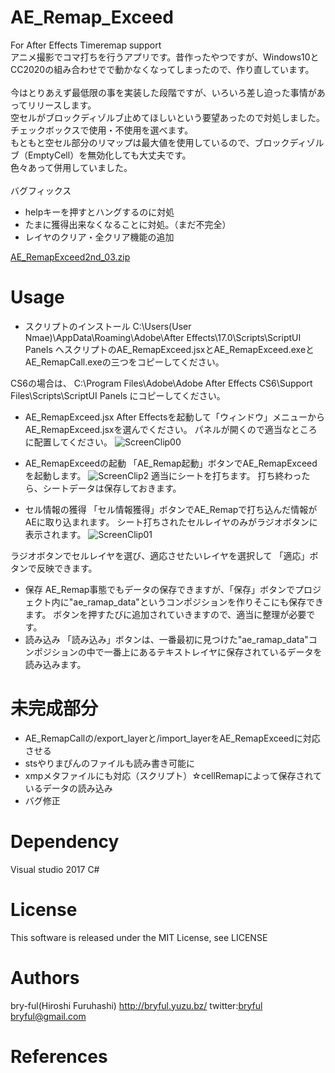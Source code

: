 # AE_Remap_Exceed
For After Effects Timeremap support<br>
アニメ撮影でコマ打ちを行うアプリです。昔作ったやつですが、Windows10とCC2020の組み合わせでで動かなくなってしまったので、作り直しています。<br>
 <br>
今はとりあえず最低限の事を実装した段階ですが、いろいろ差し迫った事情があってリリースします。
<br>
空セルがブロックディゾルブ止めてほしいという要望あったので対処しました。<br>
チェックボックスで使用・不使用を選べます。<br>
もともと空セル部分のリマップは最大値を使用しているので、ブロックディゾルブ（EmptyCell）を無効化しても大丈夫です。<br>
色々あって併用していました。<br>
<br>
バグフィックス<br>

* helpキーを押すとハングするのに対処
* たまに獲得出来なくなることに対処。（まだ不完全）
* レイヤのクリア・全クリア機能の追加


[AE_RemapExceed2nd_03.zip]()

# Usage
* スクリプトのインストール
C:\Users\(User Nmae)\AppData\Roaming\Adobe\After Effects\17.0\Scripts\ScriptUI Panels
へスクリプトのAE_RemapExceed.jsxとAE_RemapExceed.exeとAE_RemapCall.exeの三つをコピーしてください。

CS6の場合は、
C:\Program Files\Adobe\Adobe After Effects CS6\Support Files\Scripts\ScriptUI Panels
にコピーしてください。


* AE_RemapExceed.jsx
After Effectsを起動して「ウィンドウ」メニューからAE_RemapExceed.jsxを選んでください。
パネルが開くので適当なところに配置してください。
![ScreenClip00](https://user-images.githubusercontent.com/50650451/78471423-23dbc480-776c-11ea-9d6f-cc1dc2278630.png)

*  AE_RemapExceedの起動
「AE_Remap起動」ボタンでAE_RemapExceedを起動します。
![ScreenClip2](https://user-images.githubusercontent.com/50650451/78471879-72d72900-776f-11ea-828e-3dd80b932b06.png)
適当にシートを打ちます。
打ち終わったら、シートデータは保存しておきます。

* セル情報の獲得
「セル情報獲得」ボタンでAE_Remapで打ち込んだ情報がAEに取り込まれます。
シート打ちされたセルレイヤのみがラジオボタンに表示されます。
![ScreenClip01](https://user-images.githubusercontent.com/50650451/78471543-02c7a380-776d-11ea-972d-b7792e87ca0e.png)

ラジオボタンでセルレイヤを選び、適応させたいレイヤを選択して 「適応」ボタンで反映できます。

* 保存
AE_Remap事態でもデータの保存できますが、「保存」ボタンでプロジェクト内に"ae_ramap_data"というコンポジションを作りそこにも保存できます。
ボタンを押すたびに追加されていきますので、適当に整理が必要です。
* 読み込み
「読み込み」ボタンは、一番最初に見つけた"ae_ramap_data"コンポジションの中で一番上にあるテキストレイヤに保存されているデータを読み込みます。



# 未完成部分
* AE_RemapCallの/export_layerと/import_layerをAE_RemapExceedに対応させる
* stsやりまぴんのファイルも読み書き可能に
* xmpメタファイルにも対応（スクリプト）☆cellRemapによって保存されているデータの読み込み
* バグ修正

# Dependency
Visual studio 2017 C#


# License
This software is released under the MIT License, see LICENSE

# Authors

bry-ful(Hiroshi Furuhashi) http://bryful.yuzu.bz/
twitter:[bryful](https://twitter.com/bryful)
bryful@gmail.com

# References

